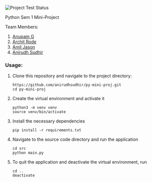 ![Project Test Status](https://github.com/anirudhsudhir/py-mini-proj/actions/workflows/run_test.yml/badge.svg)

Python Sem 1 Mini-Project

Team Members:  
1. [Anupam G](https://github.com/g-anupam)
2. [Archit Rode](https://github.com/Archit-Rode)
3. [Amil Jason](https://github.com/Amiljason)
4. [Anirudh Sudhir](https://github.com/anirudhsudhir)

### Usage:
1. Clone this repository and navigate to the project directory:
   
    ```
    https://github.com/anirudhsudhir/py-mini-proj.git
    cd py-mini-proj
    ```

2. Create the virtual environment and activate it

   ```
   python3 -m venv venv
   source venv/bin/activate
   ```

3. Install the necessary dependencies

   ```
   pip install -r requirements.txt
   ```

4.  Navigate to the source code directory and run the application

    ```
    cd src
    python main.py
    ```

5. To quit the application and deactivate the virtual environment, run

    ```
    cd ..
    deactivate
    ```
